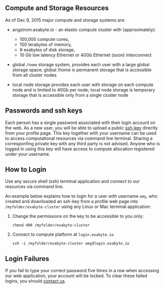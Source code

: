 ## Compute and Storage Resources

As of Dec 9, 2015 major compute and storage systems are:

- angstrom.exabyte.io - an elastic compute cluster with (approximately):
    - 100,000 compute cores,
    - 100 terabytes of memory,
    - 8 exabytes of disk storage,
    - 10 Gb low latency Ethernet or 40Gb Ethernet (soon) interconnect

- global `/home` storage system, provides each user with a large global storage space; global /home is permanent storage that is accessible from all cluster nodes

- local node storage provides each user with storage on each compute node and is limited to 40Gb per node; local node storage is temporary storage that is accessible only from a single cluster node


## Passwords and ssh keys

Each person has a single password associated with their login account on the web. As a new user, you will be able to upload a public [ssh-key](https://wiki.archlinux.org/index.php/SSH_keys) directly from your profile page. This key together with your username can be used to access computational resources via command line terminal. Sharing a corresponfing private key with any third party is not advised. Anyone who is logged in using this key will have access to compute allocation registered under your username.

<!-- TODO: add gif images showing how to get started -->


## How to Login

Use any secure shell (ssh) terminal application and connect to our resources via command line.

An example below explains how to login for a user with username `amy`, who created and downloaded an ssh-key from a profile web page into `/myfolder/exabyte-cluster` using any Linux or Mac terminal application:

1. Change the permissions on the key to be accessible to you only:

    ```
    chmod 400 /myfolder/exabyte-cluster
    ```

2. Connect to compute platform at `login.exabyte.io`

    ```
    ssh -i /myfolder/exabyte-cluster amy@login.exabyte.io
    ```


## Login Failures

If you fail to type your correct password five times in a row when accessing our web application, your account will be locked.  To clear these failed logins, you should [contact us](#how-to-get-help).

